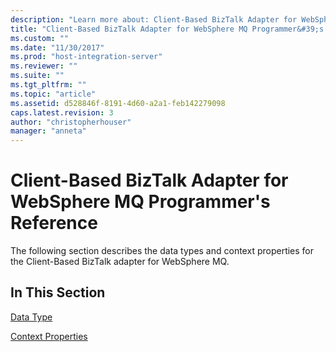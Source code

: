 ```yaml
---
description: "Learn more about: Client-Based BizTalk Adapter for WebSphere MQ Programmer&#39;s Reference"
title: "Client-Based BizTalk Adapter for WebSphere MQ Programmer&#39;s Reference2 | Microsoft Docs"
ms.custom: ""
ms.date: "11/30/2017"
ms.prod: "host-integration-server"
ms.reviewer: ""
ms.suite: ""
ms.tgt_pltfrm: ""
ms.topic: "article"
ms.assetid: d528846f-8191-4d60-a2a1-feb142279098
caps.latest.revision: 3
author: "christopherhouser"
manager: "anneta"
---
```

# Client-Based BizTalk Adapter for WebSphere MQ Programmer&#39;s Reference
The following section describes the data types and context properties for the Client-Based BizTalk adapter for WebSphere MQ.  
  
## In This Section  
 [Data Type](../core/data-type2.md)  
  
 [Context Properties](../core/context-properties1.md)
